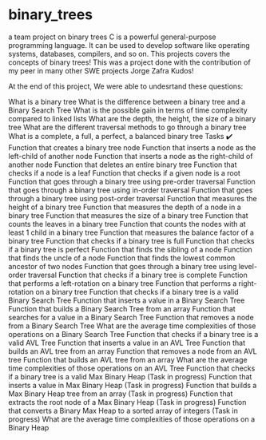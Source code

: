 # binary_trees
a team project on  binary trees
C is a powerful general-purpose programming language. It can be used to develop software like operating systems, databases, compilers, and so on. This projects covers the concepts of binary trees! This was a project done with the contribution of my peer in many other SWE projects Jorge Zafra Kudos!

At the end of this project, We were able to undesrtand these questions:

What is a binary tree
What is the difference between a binary tree and a Binary Search Tree
What is the possible gain in terms of time complexity compared to linked lists
What are the depth, the height, the size of a binary tree
What are the different traversal methods to go through a binary tree
What is a complete, a full, a perfect, a balanced binary tree
Tasks ✔️
Function that creates a binary tree node
Function that inserts a node as the left-child of another node
Function that inserts a node as the right-child of another node
Function that deletes an entire binary tree
Function that checks if a node is a leaf
Function that checks if a given node is a root
Function that goes through a binary tree using pre-order traversal
Function that goes through a binary tree using in-order traversal
Function that goes through a binary tree using post-order traversal
Function that measures the height of a binary tree
Function that measures the depth of a node in a binary tree
Function that measures the size of a binary tree
Function that counts the leaves in a binary tree
Function that counts the nodes with at least 1 child in a binary tree
Function that measures the balance factor of a binary tree
Function that checks if a binary tree is full
Function that checks if a binary tree is perfect
Function that finds the sibling of a node
Function that finds the uncle of a node
Function that finds the lowest common ancestor of two nodes
Function that goes through a binary tree using level-order traversal
Function that checks if a binary tree is complete
Function that performs a left-rotation on a binary tree
Function that performs a right-rotation on a binary tree
Function that checks if a binary tree is a valid Binary Search Tree
Function that inserts a value in a Binary Search Tree
Function that builds a Binary Search Tree from an array
Function that searches for a value in a Binary Search Tree
Function that removes a node from a Binary Search Tree
What are the average time complexities of those operations on a Binary Search Tree
Function that checks if a binary tree is a valid AVL Tree
Function that inserts a value in an AVL Tree
Function that builds an AVL tree from an array
Function that removes a node from an AVL tree
Function that builds an AVL tree from an array
What are the average time complexities of those operations on an AVL Tree
Function that checks if a binary tree is a valid Max Binary Heap (Task in progress)
Function that inserts a value in Max Binary Heap (Task in progress)
Function that builds a Max Binary Heap tree from an array (Task in progress)
Function that extracts the root node of a Max Binary Heap (Task in progress)
Function that converts a Binary Max Heap to a sorted array of integers (Task in progress)
What are the average time complexities of those operations on a Binary Heap
